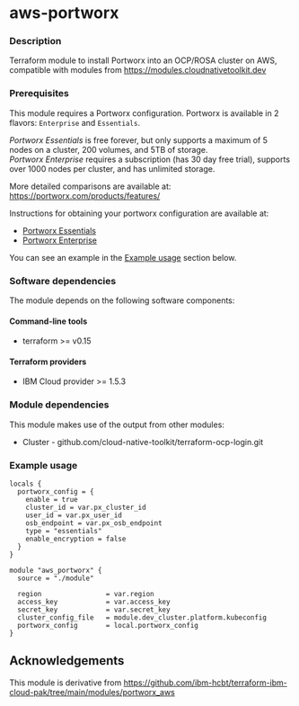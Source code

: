 # aws-portworx


### Description

Terraform module to install Portworx into an OCP/ROSA cluster on AWS, compatible with modules from https://modules.cloudnativetoolkit.dev

### Prerequisites

This module requires a Portworx configuration.   Portworx is available in 2 flavors: `Enterprise` and `Essentials`.   

*Portworx Essentials* is free forever, but only supports a maximum of 5 nodes on a cluster, 200 volumes, and 5TB of storage.   
*Portworx Enterprise* requires a subscription (has 30 day free trial), supports over 1000 nodes per cluster, and has unlimited storage.

More detailed comparisons are available at: https://portworx.com/products/features/

Instructions for obtaining your portworx configuration are available at:
- [Portworx Essentials](./PORTWORX_ESSENTIALS.md)
- [Portworx Enterprise](./PORTWORX_ENTERPRISE.md)

You can see an example in the [Example usage](#example-usage) section below.

### Software dependencies

The module depends on the following software components:

#### Command-line tools

- terraform >= v0.15

#### Terraform providers

- IBM Cloud provider >= 1.5.3

### Module dependencies

This module makes use of the output from other modules:

- Cluster - github.com/cloud-native-toolkit/terraform-ocp-login.git

### Example usage

```hcl-terraform
locals {
  portworx_config = {
    enable = true
    cluster_id = var.px_cluster_id
    user_id = var.px_user_id
    osb_endpoint = var.px_osb_endpoint
    type = "essentials"
    enable_encryption = false
  }
}

module "aws_portworx" {
  source = "./module"

  region                = var.region
  access_key            = var.access_key
  secret_key            = var.secret_key
  cluster_config_file   = module.dev_cluster.platform.kubeconfig
  portworx_config       = local.portworx_config
}

```

## Acknowledgements
This module is derivative from https://github.com/ibm-hcbt/terraform-ibm-cloud-pak/tree/main/modules/portworx_aws

